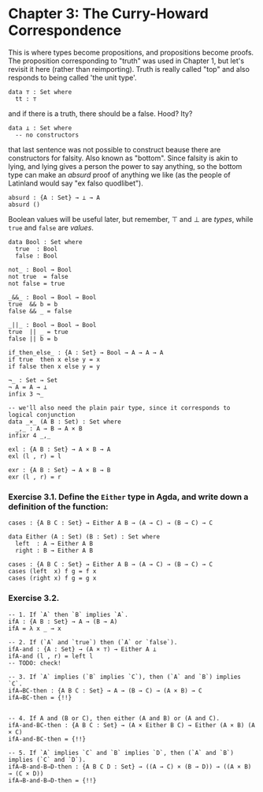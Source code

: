 # Chapter 3: The Curry-Howard Correspondence

This is where types become propositions, and propositions become proofs.
The proposition corresponding to "truth" was used in Chapter 1, but let's revisit it here (rather than reimporting). Truth is really called "top" and also responds to being called 'the unit type'. 
```
data ⊤ : Set where
  tt : ⊤
```
and if there is a truth, there should be a false. Hood? Ity?
```
data ⊥ : Set where
  -- no constructors
```
that last sentence was not possible to construct beause there are constructors for falsity. Also known as "bottom".
Since falsity is akin to lying, and lying gives a person the power to say anything, so the bottom type can make an _absurd_ proof of anything we like (as the people of Latinland would say "ex falso quodlibet").
```
absurd : {A : Set} → ⊥ → A
absurd ()
```

Boolean values will be useful later, but remember, ⊤ and ⊥ are _types_, while `true` and `false` are _values_.
```
data Bool : Set where
  true  : Bool
  false : Bool

not_ : Bool → Bool
not true  = false
not false = true

_&&_ : Bool → Bool → Bool
true  && b = b
false && _ = false

_||_ : Bool → Bool → Bool
true  || _ = true
false || b = b

if_then_else_ : {A : Set} → Bool → A → A → A
if true  then x else y = x
if false then x else y = y

¬_ : Set → Set
¬ A = A → ⊥
infix 3 ¬_

-- we'll also need the plain pair type, since it corresponds to logical conjunction
data _×_ (A B : Set) : Set where
  _,_ : A → B → A × B
infixr 4 _,_

exl : {A B : Set} → A × B → A
exl (l , r) = l

exr : {A B : Set} → A × B → B
exr (l , r) = r
```


### Exercise 3.1. Define the `Either` type in Agda, and write down a definition of the function:
`cases : {A B C : Set} → Either A B → (A → C) → (B → C) → C`
```
data Either (A : Set) (B : Set) : Set where
  left  : A → Either A B
  right : B → Either A B

cases : {A B C : Set} → Either A B → (A → C) → (B → C) → C
cases (left  x) f g = f x
cases (right x) f g = g x
```


### Exercise 3.2.
```
-- 1. If `A` then `B` implies `A`.
ifA : {A B : Set} → A → (B → A)
ifA = λ x _ → x

-- 2. If (`A` and `true`) then (`A` or `false`).
ifA-and : {A : Set} → (A × ⊤) → Either A ⊥
ifA-and (l , r) = left l
-- TODO: check!

-- 3. If `A` implies (`B` implies `C`), then (`A` and `B`) implies `C`.
ifA⇒BC-then : {A B C : Set} → A → (B → C) → (A × B) → C
ifA⇒BC-then = {!!}


-- 4. If A and (B or C), then either (A and B) or (A and C).
ifA-and-BC-then : {A B C : Set} → (A × Either B C) → Either (A × B) (A × C)
ifA-and-BC-then = {!!}

-- 5. If `A` implies `C` and `B` implies `D`, then (`A` and `B`) implies (`C` and `D`).
ifA⇒B-and-B⇒D-then : {A B C D : Set} → ((A → C) × (B → D)) → ((A × B) → (C × D))
ifA⇒B-and-B⇒D-then = {!!}

```
